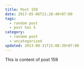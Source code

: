 ```yaml
---
title: Post 159
date: 2017-05-06T21:28:40+07:00
tags:
  - random post
  - post has 5
category:
  - random post
  - uncategorized
updated: 2013-08-31T15:08:39+07:00
---
```

This is content of post 159